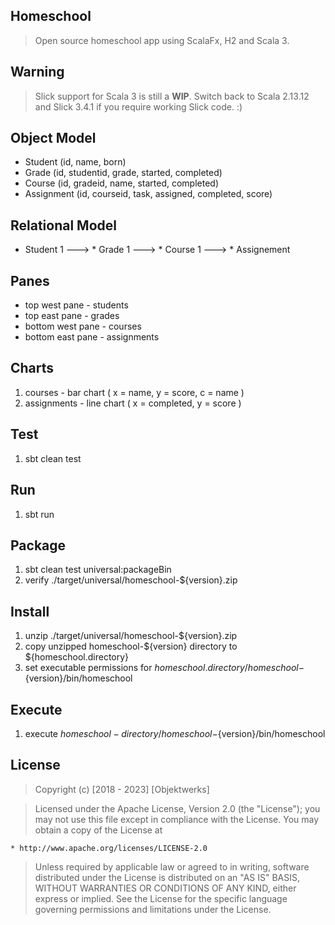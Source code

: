 Homeschool
----------
>Open source homeschool app using ScalaFx, H2 and Scala 3.

Warning
-------
>Slick support for Scala 3 is still a **WIP**. Switch back to Scala 2.13.12 and Slick 3.4.1 if you require working Slick code. :)

Object Model
------------
* Student (id, name, born)
* Grade (id, studentid, grade, started, completed)
* Course (id, gradeid, name, started, completed)
* Assignment (id, courseid, task, assigned, completed, score)

Relational Model
----------------
* Student 1 ---> * Grade 1 ---> * Course 1 ---> * Assignement

Panes
-----
* top west pane - students
* top east pane - grades
* bottom west pane - courses
* bottom east pane - assignments

Charts
------
1. courses - bar chart ( x = name, y = score, c = name )
2. assignments - line chart ( x = completed, y = score )

Test
----
1. sbt clean test

Run
---
1. sbt run

Package
-------
1. sbt clean test universal:packageBin
2. verify ./target/universal/homeschool-${version}.zip

Install
-------
1. unzip ./target/universal/homeschool-${version}.zip
2. copy unzipped homeschool-${version} directory to ${homeschool.directory}
3. set executable permissions for ${homeschool.directory}/homeschool-${version}/bin/homeschool

Execute
-------
1. execute ${homeschool-directory}/homeschool-${version}/bin/homeschool

License
-------
>Copyright (c) [2018 - 2023] [Objektwerks]

>Licensed under the Apache License, Version 2.0 (the "License");
you may not use this file except in compliance with the License.
You may obtain a copy of the License at

    * http://www.apache.org/licenses/LICENSE-2.0

>Unless required by applicable law or agreed to in writing, software
distributed under the License is distributed on an "AS IS" BASIS,
WITHOUT WARRANTIES OR CONDITIONS OF ANY KIND, either express or implied.
See the License for the specific language governing permissions and
limitations under the License.
